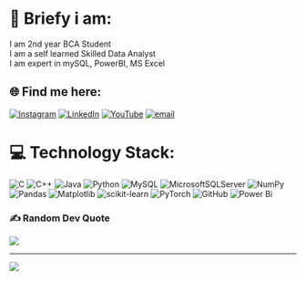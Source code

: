 # 💫 Briefy i am:
I am 2nd year BCA Student<br>I am a self learned Skilled Data Analyst <br>I am expert in mySQL, PowerBI, MS Excel


## 🌐 Find me here:
[![Instagram](https://img.shields.io/badge/Instagram-%23E4405F.svg?logo=Instagram&logoColor=white)](https://instagram.com/fanwritex) [![LinkedIn](https://img.shields.io/badge/LinkedIn-%230077B5.svg?logo=linkedin&logoColor=white)](www.linkedin.com/in/muhammadsamadqureshi) [![YouTube](https://img.shields.io/badge/YouTube-%23FF0000.svg?logo=YouTube&logoColor=white)](https://youtube.com/@fanwritex) [![email](https://img.shields.io/badge/Email-D14836?logo=gmail&logoColor=white)](mailto:mmd.samad.qureshi@gmail.com)

# 💻 Technology Stack:
![C](https://img.shields.io/badge/c-%2300599C.svg?style=for-the-badge&logo=c&logoColor=white) ![C++](https://img.shields.io/badge/c++-%2300599C.svg?style=for-the-badge&logo=c%2B%2B&logoColor=white) ![Java](https://img.shields.io/badge/java-%23ED8B00.svg?style=for-the-badge&logo=openjdk&logoColor=white) ![Python](https://img.shields.io/badge/python-3670A0?style=for-the-badge&logo=python&logoColor=ffdd54) ![MySQL](https://img.shields.io/badge/mysql-4479A1.svg?style=for-the-badge&logo=mysql&logoColor=white) ![MicrosoftSQLServer](https://img.shields.io/badge/Microsoft%20SQL%20Server-CC2927?style=for-the-badge&logo=microsoft%20sql%20server&logoColor=white) ![NumPy](https://img.shields.io/badge/numpy-%23013243.svg?style=for-the-badge&logo=numpy&logoColor=white) ![Pandas](https://img.shields.io/badge/pandas-%23150458.svg?style=for-the-badge&logo=pandas&logoColor=white) ![Matplotlib](https://img.shields.io/badge/Matplotlib-%23ffffff.svg?style=for-the-badge&logo=Matplotlib&logoColor=black) ![scikit-learn](https://img.shields.io/badge/scikit--learn-%23F7931E.svg?style=for-the-badge&logo=scikit-learn&logoColor=white) ![PyTorch](https://img.shields.io/badge/PyTorch-%23EE4C2C.svg?style=for-the-badge&logo=PyTorch&logoColor=white) ![GitHub](https://img.shields.io/badge/github-%23121011.svg?style=for-the-badge&logo=github&logoColor=white) ![Power Bi](https://img.shields.io/badge/power_bi-F2C811?style=for-the-badge&logo=powerbi&logoColor=black)

<!-- 📊 GitHub Stats:
![](https://github-readme-stats.vercel.app/api?username=CorvusCell&theme=dark&hide_border=false&include_all_commits=true&count_private=true)
![](https://github-readme-streak-stats.herokuapp.com/?user=CorvusCell&theme=dark&hide_border=false)
![](https://github-readme-stats.vercel.app/api/top-langs/?username=CorvusCell&theme=dark&hide_border=false&layout=compact&langs_count=8)
-->
### ✍️ Random Dev Quote
![](https://quotes-github-readme.vercel.app/api?type=horizontal&theme=radical)

---
[![](https://visitcount.itsvg.in/api?id=CorvusCell&icon=0&color=0)](https://visitcount.itsvg.in)

<!-- Proudly created with GPRM ( https://gprm.itsvg.in ) -->
